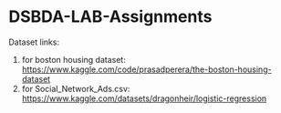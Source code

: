 # DSBDA-LAB-Assignments

Dataset links:

1. for boston housing dataset: https://www.kaggle.com/code/prasadperera/the-boston-housing-dataset
2. for Social_Network_Ads.csv: https://www.kaggle.com/datasets/dragonheir/logistic-regression
